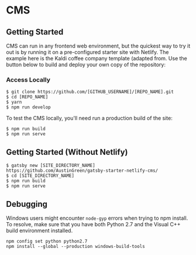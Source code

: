 # CMS

## Getting Started 

CMS can run in any frontend web environment, but the quickest way to try it out is by running it on a pre-configured starter site with Netlify. The example here is the Kaldi coffee company template (adapted from. Use the button below to build and deploy your own copy of the repository:


### Access Locally
```
$ git clone https://github.com/[GITHUB_USERNAME]/[REPO_NAME].git
$ cd [REPO_NAME]
$ yarn
$ npm run develop
```
To test the CMS locally, you'll need run a production build of the site:
```
$ npm run build
$ npm run serve
```

## Getting Started (Without Netlify)
```
$ gatsby new [SITE_DIRECTORY_NAME] https://github.com/AustinGreen/gatsby-starter-netlify-cms/
$ cd [SITE_DIRECTORY_NAME]
$ npm run build
$ npm run serve
```


## Debugging
Windows users might encounter ```node-gyp``` errors when trying to npm install.
To resolve, make sure that you have both Python 2.7 and the Visual C++ build environment installed.
```
npm config set python python2.7
npm install --global --production windows-build-tools
```


